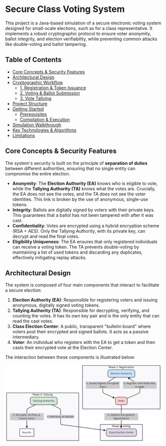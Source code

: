 # Secure Class Voting System

This project is a Java-based simulation of a secure electronic voting system designed for small-scale elections, such as for a class representative. It implements a robust cryptographic protocol to ensure voter anonymity, ballot integrity, and election verifiability, while preventing common attacks like double-voting and ballot tampering.

## Table of Contents

- [Core Concepts & Security Features](#core-concepts--security-features)
- [Architectural Design](#architectural-design)
- [Cryptographic Workflow](#cryptographic-workflow)
  - [1. Registration & Token Issuance](#1-registration--token-issuance)
  - [2. Voting & Ballot Submission](#2-voting--ballot-submission)
  - [3. Vote Tallying](#3-vote-tallying)
- [Project Structure](#project-structure)
- [Getting Started](#getting-started)
  - [Prerequisites](#prerequisites)
  - [Compilation & Execution](#compilation--execution)
- [Simulation Walkthrough](#simulation-walkthrough)
- [Key Technologies & Algorithms](#key-technologies--algorithms)
- [Limitations](#limitations)

## Core Concepts & Security Features

The system's security is built on the principle of **separation of duties** between different authorities, ensuring that no single entity can compromise the entire election.

- **Anonymity**: The **Election Authority (EA)** knows who is eligible to vote, while the **Tallying Authority (TA)** knows what the votes are. Crucially, the EA does not see the votes, and the TA does not see the voter identities. This link is broken by the use of anonymous, single-use tokens.
- **Integrity**: Ballots are digitally signed by voters with their private keys. This guarantees that a ballot has not been tampered with after it was cast.
- **Confidentiality**: Votes are encrypted using a hybrid encryption scheme (RSA + AES). Only the Tallying Authority, with its private key, can decrypt and read the final votes.
- **Eligibility Uniqueness**: The EA ensures that only registered individuals can receive a voting token. The TA prevents double-voting by maintaining a list of used tokens and discarding any duplicates, effectively mitigating replay attacks.

## Architectural Design

The system is composed of four main components that interact to facilitate a secure election:

1. **Election Authority (EA)**: Responsible for registering voters and issuing anonymous, digitally signed voting tokens.
2. **Tallying Authority (TA)**: Responsible for decrypting, verifying, and counting the votes. It has its own key pair and is the only entity that can read the cast votes.
3. **Class Election Center**: A public, transparent "bulletin board" where voters post their encrypted and signed ballots. It acts as a passive intermediary.
4. **Voter**: An individual who registers with the EA to get a token and then casts their encrypted vote at the Election Center.

The interaction between these components is illustrated below:

![System Flow Diagram](images/flow-diagram.png)
